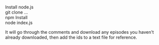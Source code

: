 Install node.js    
git clone ...    
npm Install    
node index.js    
    
It will go through the comments and download any episodes you haven't already downloaded, then add the ids to a text file for reference.
